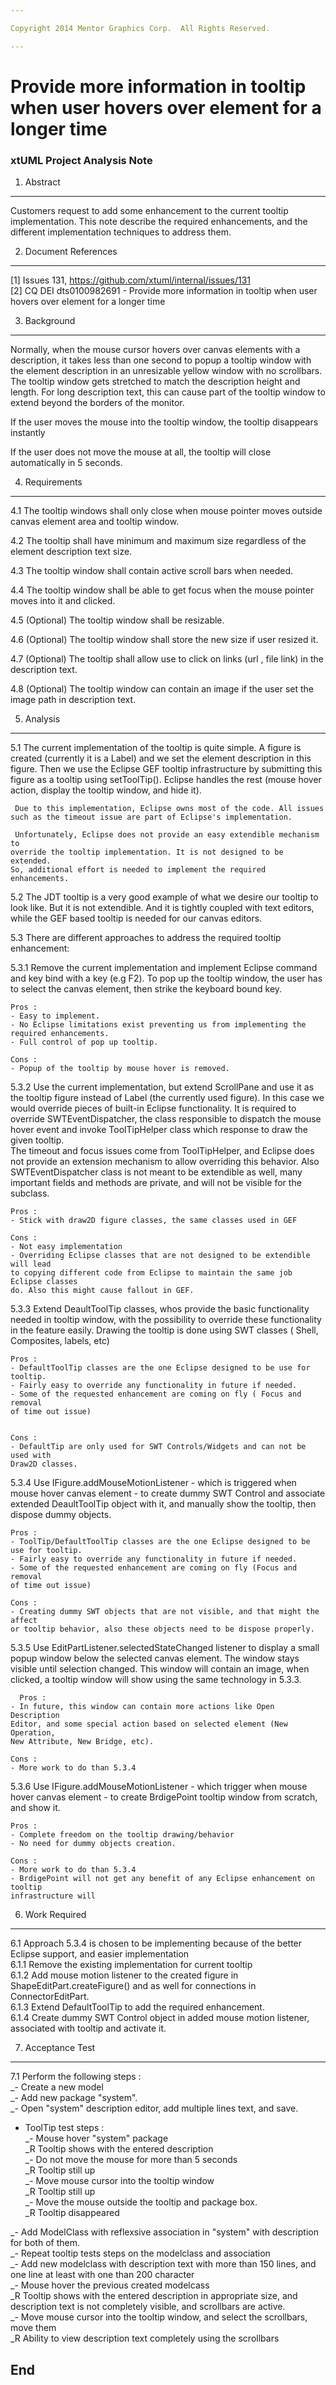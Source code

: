 ```yaml
---

Copyright 2014 Mentor Graphics Corp.  All Rights Reserved.

---
```


# Provide more information in tooltip when user hovers over element for a longer time
### xtUML Project Analysis Note


1. Abstract
-----------
Customers request to add some enhancement to the current tooltip implementation.
This note describe the required enhancements, and the different implementation 
techniques to address them.  

2. Document References
----------------------
[1] Issues 131, https://github.com/xtuml/internal/issues/131    
[2] CQ DEI dts0100982691 - Provide more information in tooltip when user hovers 
	over element for a longer time   

3. Background
-------------
  Normally, when the mouse cursor hovers over canvas elements with a description,
it takes less than one second to popup a tooltip window with the element
description in an unresizable yellow window with no scrollbars.
The tooltip window gets stretched to match the description height and length. For 
long description text, this can cause part of the tooltip window to extend 
beyond the borders of the monitor. 

  If the user moves the mouse into the tooltip window, the tooltip  disappears 
instantly

  If the user does not move the mouse at all, the tooltip will close 
automatically in 5 seconds.

4. Requirements
---------------
4.1 The tooltip windows shall only close when mouse pointer moves outside 
canvas element area and tooltip window.  

4.2 The tooltip shall have minimum and maximum size regardless of the element
description text size.  

4.3 The tooltip window shall contain active scroll bars when needed.  

4.4 The tooltip window shall be able to get focus when the mouse pointer moves 
 into it and clicked.  

4.5 (Optional) The tooltip window shall be resizable.  

4.6 (Optional) The tooltip window shall store the new size if user resized it.  

4.7 (Optional) The tooltip shall allow use to click on links (url , file link)
			in the description text.  
			
4.8 (Optional) The tooltip window can contain an image if the user set the image
	path in description text.  

5. Analysis
-----------
5.1  The current implementation of the tooltip is quite simple. A figure is 
	created (currently it is a Label) and we set the element description in this figure.
    Then we use the Eclipse GEF tooltip infrastructure by submitting this figure as 
    a tooltip using setToolTip(). Eclipse handles the rest (mouse hover 
    action, display the tooltip window, and hide it).  

     Due to this implementation, Eclipse owns most of the code. All issues 
	such as the timeout issue are part of Eclipse's implementation.
 
	 Unfortunately, Eclipse does not provide an easy extendible mechanism to 
	override the tooltip implementation. It is not designed to be extended.
	So, additional effort is needed to implement the required enhancements.

5.2  The JDT tooltip is a very good example of what we desire our tooltip to look
	like. But it is not extendible. And it is tightly coupled with text editors, 
	while the GEF based tooltip is needed for our canvas editors.  
 
5.3 There are different approaches to address the required tooltip enhancement:  
  
5.3.1 Remove the current implementation and implement Eclipse command and 
	key bind with a key (e.g F2). To pop up the tooltip window, the user has to select 
	the canvas element, then strike the keyboard bound key.  

	Pros :  
	- Easy to implement.  
	- No Eclipse limitations exist preventing us from implementing the required enhancements.  
	- Full control of pop up tooltip.  
	
	Cons :   
	- Popup of the tooltip by mouse hover is removed.  

5.3.2 Use the current implementation, but extend ScrollPane and use it as the
	tooltip figure instead of Label (the currently used figure). In this case
	we would override pieces of built-in Eclipse functionality. It is required to 
	override SWTEventDispatcher, the class responsible to dispatch the mouse 
	hover event and invoke ToolTipHelper class which response to draw the
	given tooltip.  
	 The timeout and focus issues come from ToolTipHelper, and Eclipse does not
	provide an extension mechanism to allow overriding this behavior. Also 
	SWTEventDispatcher class is not meant to be extendible as well, many
	important fields and methods are private, and will not be visible for the
	subclass.  
	
	Pros :  
	- Stick with draw2D figure classes, the same classes used in GEF  
	
	Cons :  
	- Not easy implementation  
	- Overriding Eclipse classes that are not designed to be extendible will lead
	to copying different code from Eclipse to maintain the same job Eclipse classes
	do. Also this might cause fallout in GEF.  
	

5.3.3 Extend DeaultToolTip classes, whos provide the basic functionality
	needed in tooltip window, with the possibility to override these functionality 
	in the feature easily. Drawing the tooltip is done using SWT classes ( Shell,
	Composites, labels, etc)     
	
	Pros :  
	- DefaultToolTip classes are the one Eclipse designed to be use for tooltip.  
	- Fairly easy to override any functionality in future if needed.  
	- Some of the requested enhancement are coming on fly ( Focus and removal
	of time out issue)  
	
	
	Cons :   
	- DefaultTip are only used for SWT Controls/Widgets and can not be used with 
	Draw2D classes.
	

5.3.4 Use IFigure.addMouseMotionListener - which is triggered when mouse hover 
	canvas element - to create dummy SWT Control and associate extended 
	DeaultToolTip object with it, and manually show the tooltip, then dispose
	dummy objects.  

	Pros :   
	- ToolTip/DefaultToolTip classes are the one Eclipse designed to be 
	use for tooltip.  
	- Fairly easy to override any functionality in future if needed.  
	- Some of the requested enhancement are coming on fly (Focus and removal
	of time out issue)  
	
	Cons :  
	- Creating dummy SWT objects that are not visible, and that might the affect
	or tooltip behavior, also these objects need to be dispose properly.    


5.3.5 Use EditPartListener.selectedStateChanged listener to display a small
	popup window below the selected canvas element. The window stays visible
	until selection changed. This window will contain an image, when clicked, 
	a tooltip window will show using the same technology in 5.3.3.  

	  Pros :   
	- In future, this window can contain more actions like Open Description 
	Editor, and some special action based on selected element (New Operation,
	New Attribute, New Bridge, etc).  
  
	Cons : 
	- More work to do than 5.3.4  
  
5.3.6 Use IFigure.addMouseMotionListener - which trigger when mouse hover 
	canvas element -  to create BrdigePoint tooltip window from scratch, and 
	show it.  
	
	Pros :  
	- Complete freedom on the tooltip drawing/behavior  
	- No need for dummy objects creation.  
	
	Cons :   
	- More work to do than 5.3.4  
	- BrdigePoint will not get any benefit of any Eclipse enhancement on tooltip 
	infrastructure will  
	
6. Work Required
----------------
6.1 Approach 5.3.4 is chosen to be implementing because of the better Eclipse
 support, and easier implementation  
6.1.1 Remove the existing implementation for current tooltip  
6.1.2 Add mouse motion listener to the created figure in ShapeEditPart.createFigure()
     and as well for connections in ConnectorEditPart.  
6.1.3 Extend DefaultToolTip to add the required enhancement.  
6.1.4 Create dummy SWT Control object in added mouse motion listener, associated
	with tooltip and activate it.  

7. Acceptance Test
------------------
7.1 Perform the following steps :   
_- Create a new model    
_- Add new package "system".  
_- Open "system" description editor, add multiple lines text, and save.  

- ToolTip test steps :  
_- Mouse hover "system" package  
_R Tooltip shows with the entered description   
_- Do not move the mouse for more than 5 seconds  
_R Tooltip still up  
_- Move mouse cursor into the tooltip window  
_R Tooltip still up  
_- Move the mouse outside the tooltip and package box.  
_R Tooltip disappeared  


_- Add ModelClass with reflexsive association in "system"  with description for 
   both of them.  
_- Repeat tooltip tests steps on the modelclass and association  
_- Add new modelclass with description text with more than 150 lines, and one
   line at least with one than 200 character  
_- Mouse hover the previous created modelcass  
_R Tooltip shows with the entered description in appropriate size, and description 
	text is not completely visible, and scrollbars are active.  
_- Move mouse cursor into the tooltip window, and select the scrollbars, move them  
_R Ability to view description text completely using the scrollbars  


End
---

